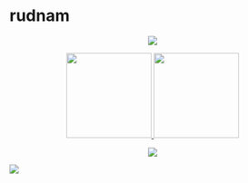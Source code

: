 # rudnam
<p align="center">
  <a href="https://wakatime.com/@rudnam">
  <img src="https://wakatime.com/badge/user/2d51cbf8-4a24-49f7-a1bb-6b7ff92c6163.svg" align="center">
  </a>
</p>
<p align="center">
  <a href="https://github.com/rudnam?tab=repositories">
  <img height="150" src="https://github-readme-stats.vercel.app/api/top-langs/?username=rudnam&exclude_repo=Anki-card-maker&layout=compact&theme=dark&border_color=404040&card_width=412"/>
  </a>
  <a href="https://wakatime.com/@rudnam">
  <img height="150" src="https://github-readme-stats.vercel.app/api/wakatime?username=rudnam&theme=dark&border_color=404040"/>
  </a>
</p>
<p align="center">
  <a href="https://leetcode.com/rudnam/">
  <img src="https://leetcard.jacoblin.cool/rudnam?ext=heatmap">
  </a>
</p>

![](https://hit.yhype.me/github/profile?user_id=70255485)

